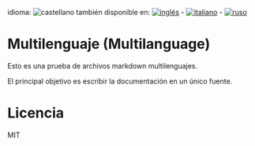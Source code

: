 ﻿<!-- 




NO MODIFIQUE ESTE ARCHIVO. FUE GENERADO AUTOMÁTICAMENTE POR multilang.js




-->
<!--multilang buttons-->
idioma: ![castellano](https://github.com/codenautas/multilang/blob/master/img/lang-es.png)
también disponible en:
[![inglés](https://github.com/codenautas/multilang/blob/master/img/lang-en.png)](multilanguage.md) -
[![italiano](https://github.com/codenautas/multilang/blob/master/img/lang-it.png)](multilingua.md) -
[![ruso](https://github.com/codenautas/multilang/blob/master/img/lang-ru.png)](мультиязычный.md)

# Multilenguaje (Multilanguage)

Esto es una prueba de archivos markdown multilenguajes.

El principal objetivo es escribir la documentación en un único fuente.

# Licencia

MIT
